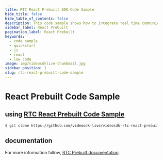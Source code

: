 ```yaml
---
title: RTC React Prebuilt SDK Code Sample
hide_title: false
hide_table_of_contents: false
description: This code sample shows how to integrate real time communication in your application on javascript prebuilt sdk.
sidebar_label: React Prebuilt
pagination_label: React Prebuilt
keywords:
  - code sample
  - quickstart
  - js
  - react
  - low code
image: img/videosdklive-thumbnail.jpg
sidebar_position: 1
slug: rtc-react-prebuilt-code-sample
---
```


# React Prebuilt Code Sample

## using [RTC React Prebuilt Code Sample](https://github.com/videosdk-live/videosdk-rtc-react-prebuilt-example)

```sh
$ git clone https://github.com/videosdk-live/videosdk-rtc-react-prebuilt-example
```

## documentation

For more information follow, [RTC Prebuilt documentation](/docs/realtime-communication/sdk-reference/prebuilt-sdk-js/setup).
